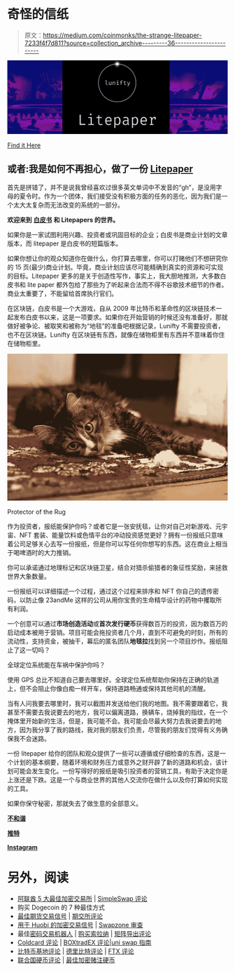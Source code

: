# 奇怪的信纸

> 原文：<https://medium.com/coinmonks/the-strange-litepaper-7233f4f7d811?source=collection_archive---------36----------------------->

![](img/86a40bcc22a800b309b24b3dece51d89.png)

[Find it Here](https://my.visme.co/view/kky8mwq0-voql9kyork362x1w)

## 或者:我是如何不再担心，做了一份 [Litepaper](https://my.visme.co/view/kky8mwq0-voql9kyork362x1w)

首先是拼错了，并不是说我曾经喜欢过很多英文单词中不发音的“gh”，是没用字母的夏令时。作为一个团体，我们接受没有积极方面的任务的恶化，因为我们是一个太大太复杂而无法改变的系统的一部分。

**欢迎来到** [**白皮书**](https://www.modeapp.com/bitcoin-whitepaper) **和 Litepapers 的世界。**

如果你是一家试图利用兴趣、投资者或巩固目标的企业；白皮书是商业计划的文章版本，而 litepaper 是白皮书的短篇版本。

如果你想让你的观众知道你在做什么，你打算去哪里，你可以打赌他们不想研究你的 15 页(最少)商业计划。毕竟，商业计划应该尽可能精确到真实的资源和可实现的目标。Litepaper 更多的是关于创造性写作，事实上，我大胆地推测，大多数白皮书和 lite paper 都外包给了那些为了听起来合法而不得不谷歌技术细节的作者。商业太重要了，不能留给首席执行官们。

在区块链，白皮书是一个大游戏，自从 2009 年比特币和革命性的区块链技术一起发布白皮书以来，这是一项要求。如果你在开始营销的时候还没有准备好，那就做好被争论、被取笑和被称为“地毯”的准备吧根据记录，Lunifty 不需要投资者，也不在区块链。Lunifty 在区块链有东西，就像在储物柜里有东西并不意味着你住在储物柜里。

![](img/bd657fb4fd7df751f933cce77c80adf4.png)

Protector of the Rug

作为投资者，报纸能保护你吗？或者它是一张安抚毯，让你对自己对新游戏、元宇宙、NFT 套装、能量饮料或色情平台的冲动投资感觉更好？拥有一份报纸只意味着公司足够关心去写一份报纸，但是你可以写任何你想写的东西。这在商业上相当于喝啤酒时的大力推销。

你可以承诺通过地理标记和区块链卫星，结合对猎杀偷猎者的象征性奖励，来拯救世界大象数量。

一份报纸可以详细描述一个过程，通过这个过程来排序和 NFT 你自己的遗传密码，以防止像 23andMe 这样的公司从用你宝贵的生命精华设计的药物中攫取所有利润。

一个创意可以通过**市场创造活动**或**首次发行硬币**获得数百万的投资，因为数百万的启动成本被用于营销。项目可能会拖投资者几个月，直到不可避免的时刻，所有的流动性，支持资金，被抽干，幕后的匿名团队**地毯拉**找到另一个项目炒作。报纸阻止了这一切吗？

全球定位系统能在车祸中保护你吗？

使用 GPS 总比不知道自己要去哪里好。全球定位系统帮助你保持在正确的轨道上，但不会阻止你像白痴一样开车，保持道路畅通或保持其他司机的清醒。

当有人问我要去哪里时，我可以截图并发送给他们我的地图。我不需要跟着它，我甚至不需要去我说要去的地方，我可以偏离道路，换辆车，烧掉我的指纹，在一个掩体里开始新的生活，但是，我可能不会。我可能会尽最大努力去我说要去的地方，因为我分享了我的路线，我对我的朋友们负责，尽管我的朋友们觉得有义务确保我不会迷路。

一份 litepaper 给你的团队和观众提供了一些可以遵循或仔细检查的东西，这是一个计划的基本纲要，随着环境和财务压力或意外之财开辟了新的道路和机会，该计划可能会发生变化。一份写得好的报纸是吸引投资者的营销工具，有助于决定你是上涨还是下跌。这是一个与商业世界的其他人交流你在做什么以及你打算如何实现的工具。

如果你保守秘密，那就失去了做生意的全部意义。

[**不和谐**](https://discord.gg/gzQ2EWNWFk)

[**推特**](https://twitter.com/lunifty)

[**Instagram**](https://www.instagram.com/luniftyart/)

# 另外，阅读

*   [阿联酋 5 大最佳加密交易所](https://coincodecap.com/best-crypto-exchanges-in-uae) | [SimpleSwap 评论](https://coincodecap.com/simpleswap-review)
*   购买 Dogecoin 的 7 种最佳方式
*   [最佳期货交易信号](https://coincodecap.com/futures-trading-signals) | [期交所评论](https://coincodecap.com/liquid-exchange-review)
*   [用于 Huobi 的加密交易信号](https://coincodecap.com/huobi-crypto-trading-signals) | [Swapzone 审查](/coinmonks/swapzone-review-crypto-exchange-data-aggregator-e0ad78e55ed7)
*   最佳[密码交易机器人](https://coincodecap.com/best-crypto-trading-bots) | [购买索拉纳](https://coincodecap.com/buy-solana) | [矩阵导出评论](https://coincodecap.com/matrixport-review)
*   [Coldcard 评论](https://coincodecap.com/coldcard-review) | [BOXtradEX 评论](https://coincodecap.com/boxtradex-review)|[uni swap 指南](https://coincodecap.com/uniswap)
*   [比特币基地评论](/coinmonks/coinbase-review-6ef4e0f56064) | [德里比特评论](/coinmonks/deribit-review-options-fees-apis-and-testnet-2ca16c4bbdb2) | [FTX 评论](/coinmonks/ftx-crypto-exchange-review-53664ac1198f)
*   [联合国硬币评论](https://coincodecap.com/unocoin-review) | [最佳加密赌注硬币](https://coincodecap.com/best-crypto-staking-coins)